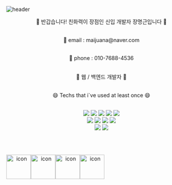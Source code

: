 ![header](https://capsule-render.vercel.app/api?type=Waving&color=auto&height=150&section=header&text=Jang-Myeonggeun&fontSize=90&animation=twinkling)


<p align="center">👋 반갑습니다! 친화력이 장점인 신입 개발자 장명근입니다 👋 </br></br> </p>
<p align="center">📧 email : maijuana@naver.com  </br></br> </p>
<p align="center">📱 phone : 010-7688-4536</br></br> </p>
<p align="center">🌱 웹 / 백엔드 개발자 🌱 </br></br> </p>
<p></p>
<p align="center">😄 Techs that i`ve used at least once 😄 </br></br> </p>

<div align="center">
<img src="https://img.shields.io/badge/JAVA-007396?style=for-the-badge&logo=java&logoColor=white">
<img src="https://img.shields.io/badge/PHP-777BB4?style=for-the-badge&logo=php&logoColor=white">
<img src="https://img.shields.io/badge/MySQL-4479A1?style=for-the-badge&logo=MySQL&logoColor=white">
<img src="https://img.shields.io/badge/Eclipse-2C2255?style=for-the-badge&logo=Eclipse%20IDE&logoColor=white">
<img src="https://img.shields.io/badge/github-181717?style=for-the-badge&logo=github&logoColor=white">
</div>
<div align="center">
<img src="https://img.shields.io/badge/spring-6DB33F?style=for-the-badge&logo=spring&logoColor=white">
<img src="https://img.shields.io/badge/springboot-6DB33F?style=for-the-badge&logo=springboot&logoColor=white">
<img src="https://img.shields.io/badge/javaScript-F7DF1E?style=for-the-badge&logo=javaScript&logoColor=white">
<img src="https://img.shields.io/badge/bootstrap-7952B3?style=for-the-badge&logo=bootstrap&logoColor=white">  
</div>
<div align="center">
<img src="https://img.shields.io/badge/HTML5-E34F26?style=for-the-badge&logo=HTML5&logoColor=white">
<img src="https://img.shields.io/badge/CSS3-1572B6?style=for-the-badge&logo=CSS3&logoColor=white">
</div>
<div align="center">
</div>

</br></br>

<div align="center" style="display: flex; align-items: flex-start;" >  
<img src="https://techstack-generator.vercel.app/java-icon.svg" alt="icon" width="65" height="65" />
<img src="https://techstack-generator.vercel.app/mysql-icon.svg" alt="icon" width="65" height="65" />
<img src="https://techstack-generator.vercel.app/github-icon.svg" alt="icon" width="65" height="65" />
<img src="https://techstack-generator.vercel.app/js-icon.svg" alt="icon" width="65" height="65" />
</div>

</br></br>
